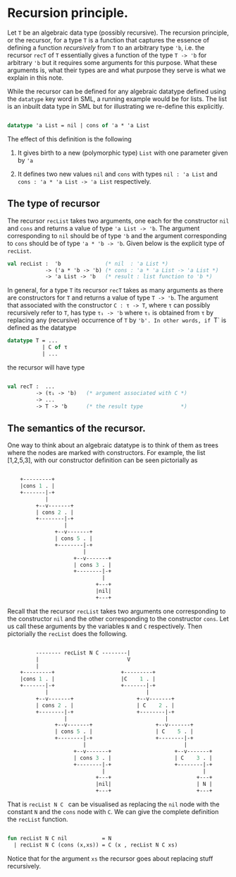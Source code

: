 # Recursion principle.

Let `T` be an algebraic data type (possibly recursive). The recursion
principle, or the recursor, for a type `T` is a function that captures
the essence of defining a function _recursively_ from `T` to an
arbitrary type `'b`, i.e. the recursor `recT` of `T` essentially gives
a function of the type `T -> 'b` for arbitrary `'b` but it requires
some arguments for this purpose. What these arguments is, what their
types are and what purpose they serve is what we explain in this note.

While the recursor can be defined for any algebraic datatype defined
using the `datatype` key word in SML, a running example would be for
lists. The list is an inbuilt data type in SML but for illustrating we
re-define this explicitly.


```sml

datatype 'a List = nil | cons of 'a * 'a List

```

The effect of this definition is the following

1. It gives birth to a new (polymorphic type) `List` with one
   parameter given by `'a`

2. It defines two new values `nil` and `cons` with types `nil : 'a
   List` and `cons : 'a * 'a List -> 'a List` respectively.

## The type of recursor

The recursor `recList` takes two arguments, one each for the
constructor `nil` and `cons` and returns a value of type `'a List ->
'b`. The argument corresponding to `nil` should be of type `'b` and
the argument corresponding to `cons` should be of type `'a * 'b ->
'b`. Given below is the explicit type of `recList`.

```sml
val recList :  'b              (* nil  : 'a List *)
            -> ('a * 'b -> 'b) (* cons : 'a * 'a List -> 'a List *)
            -> 'a List -> 'b   (* result : list function to 'b *)
```


In general, for a type `T` its recursor `recT` takes as many arguments
as there are constructors for `T` and returns a value of type `T ->
'b`. The argument that associated with the constructor `C : τ -> T`,
where `τ` can possibly recursively refer to `T`, has type `τ₁ -> 'b`
where `τ₁` is obtained from `τ` by replacing any (recursive)
occurrence of `T` by `'b'. In other words, if `T` is defined as the datatype

```sml
datatype T = ...
           | C of τ
		   | ...
```

the recursor will have type

```sml

val recT :  ...
         -> (τ₁ -> 'b)   (* argument associated with C *)
		 -> ...
		 -> T -> 'b      (* the result type            *)

```

## The semantics of the recursor.

One way to think about an algebraic datatype is to think of them as
trees where the nodes are marked with constructors. For example, the
list [1,2,5,3], with our constructor definition can be seen pictorially
as

```sml

  	+---------+
    |cons 1 . |
  	+-------|-+
  			|
   	   	 +--v-------+
   	   	 | cons 2 .	|
   	   	 +--------|-+
   				  |
   			   +--v-------+
   			   | cons 5 . |
   			   +--------|-+
   	   	   	   	   	   	|
                     +--v-------+
  					 | cons 3 .	|
  					 +--------|-+
  							  |
   	   	   	   	   	   	   	+---+
  							|nil|
  						   	+---+

```

Recall that the recursor `recList` takes two arguments one
corresponding to the constructor `nil` and the other corresponding to
the constructor `cons`. Let us call these arguments by the variables
`N` and `C` respectively. Then pictorially the `recList` does
the following.



```sml

         -------- recList N C --------|
		 |							  V
		 |
   	+---------+		   	   	   	    +---------+
    |cons 1 . |		  			    |C    1 . |
  	+-------|-+		  			    +-------|-+
  			|		  			            |
   	   	 +--v-------+ 			         +--v-------+
   	   	 | cons 2 .	| 			         | C    2 . |
   	   	 +--------|-+ 			         +--------|-+
   				  |	   	   	   	                  |
   			   +--v-------+		               +--v-------+
   			   | cons 5 . |		               | C    5 . |
   			   +--------|-+		               +--------|-+
   	   	   	   	   	   	|		                        |
                     +--v-------+                    +--v-------+
  					 | cons 3 .	|                    | C    3 . |
  					 +--------|-+                    +--------|-+
  							  |	                              |
   	   	   	   	   	   	   	+---+                           +---+
  							|nil|                           | N |
  	   	   	   	   	   	   	+---+                           +---+

```

That is `recList N C ` can be visualised as replacing the `nil` node
with the constant `N` and the `cons` node with `C`. We can give the
complete definition the `recList` function.

```sml

fun recList N C nil           = N
  | recList N C (cons (x,xs)) = C (x , recList N C xs)

```

Notice that for the argument `xs` the recursor goes about replacing
stuff recursively.
